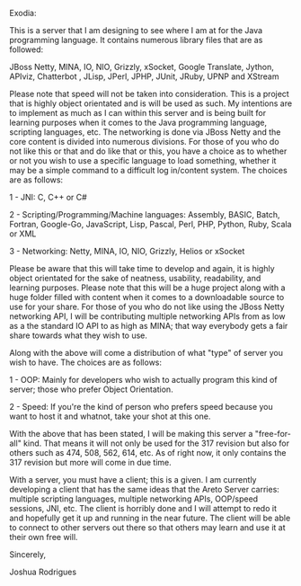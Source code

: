 Exodia:

This is a server that I am designing to see where I am at for the Java programming language. It contains numerous library files that are as followed:

JBoss Netty, MINA, IO, NIO, Grizzly, xSocket, Google Translate, Jython, APIviz, Chatterbot , JLisp, JPerl, JPHP, JUnit, JRuby, UPNP and XStream

Please note that speed will not be taken into consideration. This is a project that is highly object orientated and is will be used as such. My intentions are to implement as much as I can within this server and is being built for learning purposes when it comes to the Java programming language, scripting languages, etc. The networking is done via JBoss Netty and the core content is divided into numerous divisions. For those of you who do not like this or that and do like that or this, you have a choice as to whether or not you wish to use a specific language to load something, whether it may be a simple command to a difficult log in/content system. The choices are as follows:

1 - JNI: C, C++ or C#

2 - Scripting/Programming/Machine languages: Assembly, BASIC, Batch, Fortran, Google-Go, JavaScript, Lisp, Pascal, Perl, PHP, Python, Ruby, Scala or XML

3 - Networking: Netty, MINA, IO, NIO, Grizzly, Helios or xSocket

Please be aware that this will take time to develop and again, it is highly object orientated for the sake of neatness, usability, readability, and learning purposes. Please note that this will be a huge project along with a huge folder filled with content when it comes to a downloadable source to use for your share. For those of you who do not like using the JBoss Netty networking API, I will be contributing multiple networking APIs from as low as a the standard IO API to as high as MINA; that way everybody gets a fair share towards what they wish to use.

Along with the above will come a distribution of what "type" of server you wish to have. The choices are as follows:

1 - OOP: Mainly for developers who wish to actually program this kind of server; those who prefer Object Orientation.

2 - Speed: If you're the kind of person who prefers speed because you want to host it and whatnot, take your shot at this one.

With the above that has been stated, I will be making this server a "free-for-all" kind. That means it will not only be used for the 317 revision but also for others such as 474, 508, 562, 614, etc. As of right now, it only contains the 317 revision but more will come in due time.

With a server, you must have a client; this is a given. I am currently developing a client that has the same ideas that the Areto Server carries: multiple scripting languages, multiple networking APIs, OOP/speed sessions, JNI, etc. The client is horribly done and I will attempt to redo it and hopefully get it up and running in the near future. The client will be able to connect to other servers out there so that others may learn and use it at their own free will.

Sincerely,

Joshua Rodrigues